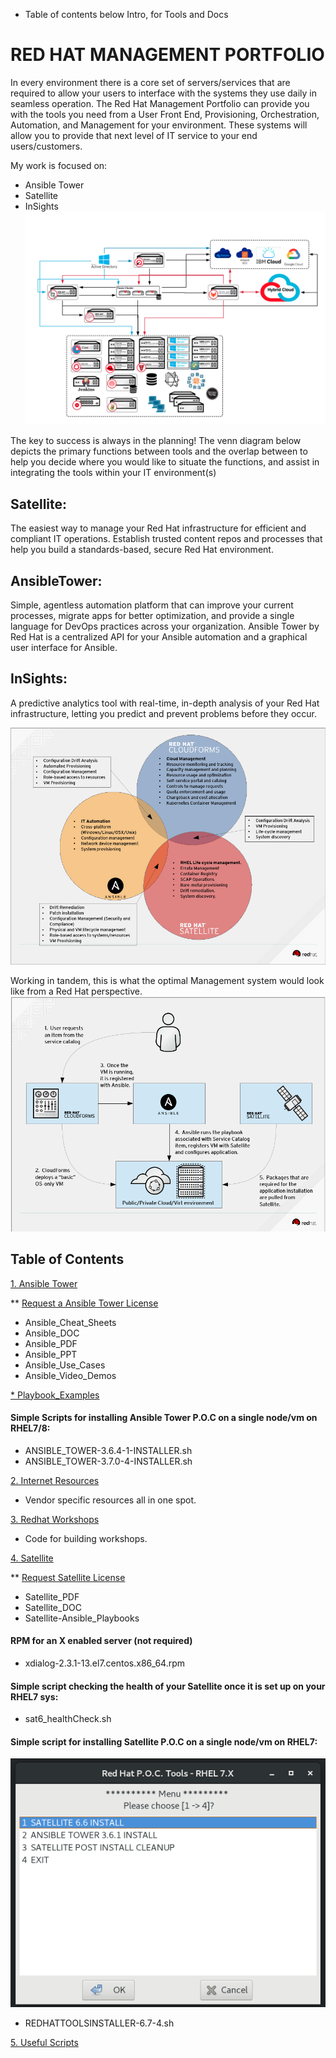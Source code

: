 * Table of contents below Intro, for Tools and Docs

# RED HAT MANAGEMENT PORTFOLIO
In every environment there is a core set of servers/services that are required to allow your users to interface with the systems they use daily in seamless operation. The Red Hat Management Portfolio can provide you with the tools you need from a User Front End, Provisioning, Orchestration, Automation, and Management for your environment. These systems will allow you to provide that next level of IT service to your end users/customers. 

My work is focused on: 
* Ansible Tower
* Satellite
* InSights
![Red Hat Management](./Red_Hat_Management.png)

The key to success is always in the planning! The venn diagram below depicts the primary functions between tools and the overlap between to help you decide where you would like to situate the functions, and assist in integrating the tools within your IT environment(s) 
## Satellite: 
The easiest way to manage your Red Hat infrastructure for efficient and compliant IT operations. Establish trusted content repos and processes that help you build a standards-based, secure Red Hat environment. 
## AnsibleTower: 
Simple, agentless automation platform that can improve your current processes, migrate apps for better optimization, and provide a single language for DevOps practices across your organization. Ansible Tower by Red Hat is a centralized API for your Ansible automation and a graphical user interface for Ansible.
## InSights: 
A predictive analytics tool with real-time, in-depth analysis of your Red Hat infrastructure, letting you predict and prevent problems before they occur.

![Portfolio Overlap](./RedHat_Management_Portfolio.png)

Working in tandem, this is what the optimal Management system would look like from a Red Hat perspective.
![E2E Management Portfolio](./E2E_RedHat_Management_Portfolio.png)

## Table of Contents

[1. Ansible Tower](./Ansible_Tower)

 ** [Request a Ansible Tower License](https://www.redhat.com/en/technologies/management/ansible/try-it?extIdCarryOver=true&sc_cid=701f2000001OH6uAAG)
 
 * Ansible_Cheat_Sheets
 * Ansible_DOC
 * Ansible_PDF
 * Ansible_PPT
 * Ansible_Use_Cases
 * Ansible_Video_Demos

[ * Playbook_Examples](./Ansible_Tower/Playbook_Examples)
#### Simple Scripts for installing Ansible Tower P.O.C on a single node/vm on RHEL7/8:

 * ANSIBLE_TOWER-3.6.4-1-INSTALLER.sh
 * ANSIBLE_TOWER-3.7.0-4-INSTALLER.sh

[2. Internet Resources](./Internet_Resources)
 * Vendor specific resources all in one spot.
  
[3. Redhat Workshops](./Redhat_Workshops)
 * Code for building workshops.

[4. Satellite](./Satellite)

 ** [Request Satellite License](https://www.redhat.com/en/technologies/management/smart-management)

 * Satellite_PDF
 * Satellite_DOC
 * Satellite-Ansible_Playbooks
#### RPM for an X enabled server (not required) 
 * xdialog-2.3.1-13.el7.centos.x86_64.rpm
#### Simple script checking the health of your Satellite once it is set up on your RHEL7 sys:
 * sat6_healthCheck.sh
#### Simple script for installing Satellite P.O.C on a single node/vm on RHEL7:

![REDHATTOOLSINSTALLER](./Satellite/PNG/REDHATTOOLSINSTALLER-6.7.png)

 * REDHATTOOLSINSTALLER-6.7-4.sh
  
[5. Useful Scripts](./Useful_Scripts)
